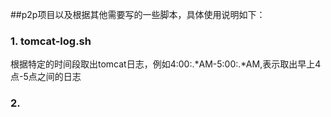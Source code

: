 ##p2p项目以及根据其他需要写的一些脚本，具体使用说明如下：
### 1. tomcat-log.sh
根据特定的时间段取出tomcat日志，例如4:00:.*AM-5:00:.*AM,表示取出早上4点-5点之间的日志
### 2.
